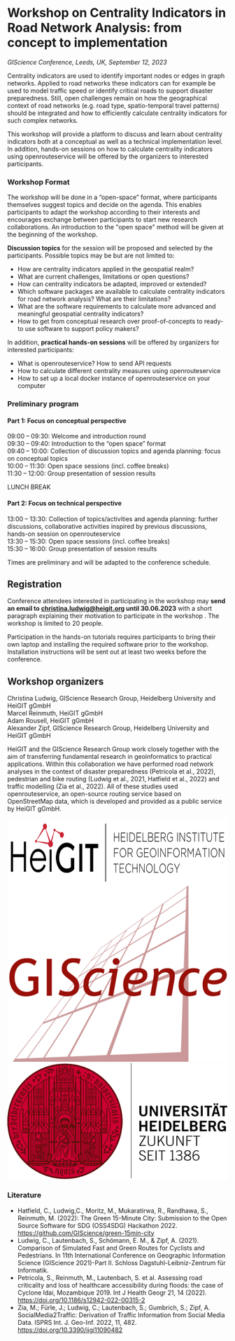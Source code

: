 # Workshop on Centrality Indicators in Road Network Analysis: from concept to implementation

*GIScience Conference, Leeds, UK, September 12, 2023*

Centrality indicators are used to identify important nodes or edges in graph networks. Applied to road networks these 
indicators can for example be used to model traffic speed or identify critical roads to support disaster preparedness. 
Still, open challenges remain on how the geographical context of road networks (e.g. road type, spatio-temporal travel 
patterns) should be integrated and how to efficiently calculate centrality indicators for such complex networks. 

This workshop will provide a platform to discuss and learn about centrality indicators both at a conceptual as well as 
a technical implementation level. In addition, hands-on sessions on how to calculate centrality indicators using 
openrouteservice will be offered by the organizers to interested participants. 

### Workshop Format
The workshop will be done in a “open-space” format, where participants themselves suggest topics and decide on the 
agenda. This enables participants to adapt the workshop according to their interests and encourages exchange between 
participants to start new research collaborations. An introduction to the "open space" method will be given at the 
beginning of the workshop. 

**Discussion topics** for the session will be proposed and selected by the participants. Possible topics may be but are 
not limited to:

- How are centrality indicators applied in the geospatial realm? 
- What are current challenges, limitations or open questions?
- How can centrality indicators be adapted, improved or extended?
- Which software packages are available to calculate centrality indicators for road network analysis? What are 
their limitations?
- What are the software requirements to calculate more advanced and meaningful geospatial centrality indicators?
- How to get from conceptual research over proof-of-concepts to ready-to use software to support policy makers?

In addition, **practical hands-on sessions** will be offered by organizers for interested participants:

- What is openrouteservice? How to send API requests
- How to calculate different centrality measures using openrouteservice
- How to set up a local docker instance of openrouteservice on your computer


### Preliminary program

#### Part 1: Focus on conceptual perspective
09:00 – 09:30: Welcome and introduction round  
09:30 – 09:40: Introduction to the “open space” format  
09:40 – 10:00: Collection of discussion topics and agenda planning: focus on conceptual topics   
10:00 – 11:30: Open space sessions (incl. coffee breaks)  
11:30 – 12:00: Group presentation of session results  

LUNCH BREAK

#### Part 2: Focus on technical perspective
13:00 – 13:30: Collection of topics/activities and agenda planning: further discussions, collaborative activities 
inspired by previous discussions, hands-on session on openrouteservice  
13:30 – 15:30: Open space sessions (incl. coffee breaks)  
15:30 – 16:00: Group presentation of session results  

Times are preliminary and will be adapted to the conference schedule.

## Registration
Conference attendees interested in participating in the workshop may **send an email to christina.ludwig@heigit.org until 30.06.2023** with 
a short paragraph explaining their motivation to participate in the workshop . The workshop is limited 
to 20 people.  

Participation in the hands-on tutorials requires participants to bring their own laptop and installing the required 
software prior to the workshop. Installation instructions will be sent out at least two weeks before the conference.

## Workshop organizers
Christina Ludwig, GIScience Research Group, Heidelberg University and HeiGIT gGmbH  
Marcel Reinmuth, HeiGIT gGmbH  
Adam Rousell, HeiGIT gGmbH  
Alexander Zipf, GIScience Research Group, Heidelberg University and HeiGIT gGmbH  

HeiGIT and the GIScience Research Group work closely together with the aim of transferring fundamental research in 
geoinformatics to practical applications. Within this collaboration we have performed road network analyses in the 
context of disaster preparedness (Petricola et al., 2022), pedestrian and bike routing (Ludwig et al., 2021, Hatfield 
et al., 2022) and traffic modelling (Zia et al., 2022). All of these studies used openrouteservice, an open-source 
routing service based on OpenStreetMap data, which is developed and provided as a public service by HeiGIT gGmbH.


<img src='./img/heigit.png' height='150'>
<img src='./img/giscience.png' heigth='150'>
<img src='./img/uni.svg' heigth='150'>


### Literature
- Hatfield, C., Ludwig,C., Moritz, M., Mukaratirwa, R., Randhawa, S., Reinmuth, M. (2022): The Green 15-Minute City: 
Submission to the Open Source Software for SDG (OSS4SDG) Hackathon 2022. https://github.com/GIScience/green-15min-city  
- Ludwig, C., Lautenbach, S., Schömann, E. M., & Zipf, A. (2021). Comparison of Simulated Fast and Green Routes for 
Cyclists and Pedestrians. In 11th International Conference on Geographic Information Science (GIScience 2021)-Part II. 
Schloss Dagstuhl-Leibniz-Zentrum für Informatik.  
- Petricola, S., Reinmuth, M., Lautenbach, S. et al. Assessing road criticality and loss of healthcare accessibility 
during floods: the case of Cyclone Idai, Mozambique 2019. Int J Health Geogr 21, 14 (2022).   
https://doi.org/10.1186/s12942-022-00315-2  
- Zia, M.; Fürle, J.; Ludwig, C.; Lautenbach, S.; Gumbrich, S.; Zipf, A. SocialMedia2Traffic: Derivation of Traffic 
Information from Social Media Data. ISPRS Int. J. Geo-Inf. 2022, 11, 482. https://doi.org/10.3390/ijgi11090482


